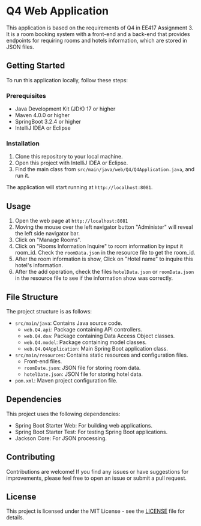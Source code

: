 # Q4 Web Application

This application is based on the requirements of Q4 in EE417 Assignment 3. It is a room booking system with a front-end and a back-end that provides endpoints for requiring rooms and hotels information, which are stored in JSON files.

## Getting Started

To run this application locally, follow these steps:

### Prerequisites

- Java Development Kit (JDK) 17 or higher
- Maven 4.0.0 or higher
- SpringBoot 3.2.4 or higher
- IntelliJ IDEA or Eclipse

### Installation

1. Clone this repository to your local machine.
2. Open this project with IntelliJ IDEA or Eclipse.
3. Find the main class from `src/main/java/web/Q4/Q4Application.java`, and run it.

The application will start running at `http://localhost:8081`.

## Usage

1. Open the web page at `http://localhost:8081`
2. Moving the mouse over the left navigator button "Administer" will reveal the left side navigator bar.
3. Click on "Manage Rooms".
4. Click on "Rooms Information Inquire" to room information by input it room_id. Check the `roomData.json` in the resource file to get the room_id.
5. After the room information is show, Click on "Hotel name" to inquire this hotel's information.
6. After the add operation, check the files `hotelData.json` or `roomData.json` in the resource file to see if the information show was correctly.

## File Structure

The project structure is as follows:

- `src/main/java`: Contains Java source code.
  - `web.Q4.api`: Package containing API controllers.
  - `web.Q4.doa`: Package containing Data Access Object classes.
  - `web.Q4.model`: Package containing model classes.
  - `web.Q4.Q4Application`: Main Spring Boot application class.
- `src/main/resources`: Contains static resources and configuration files.
  - Front-end files.
  - `roomDate.json`: JSON file for storing room data.
  - `hotelDate.json`: JSON file for storing hotel data.
- `pom.xml`: Maven project configuration file.

## Dependencies

This project uses the following dependencies:

- Spring Boot Starter Web: For building web applications.
- Spring Boot Starter Test: For testing Spring Boot applications.
- Jackson Core: For JSON processing.

## Contributing

Contributions are welcome! If you find any issues or have suggestions for improvements, please feel free to open an issue or submit a pull request.

## License

This project is licensed under the MIT License - see the [LICENSE](LICENSE) file for details.
